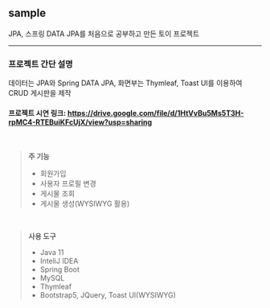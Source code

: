 sample
------------------------------------------------------------------------------
JPA, 스프링 DATA JPA를 처음으로 공부하고 만든 토이 프로젝트
- - - - - - - - - - - - - - - - - - - - - - - - - - - - - - - - - - - - 

### 프로젝트 간단 설명</br>
데이터는 JPA와 Spring DATA JPA, 화면부는 Thymleaf, Toast UI를 이용하여 CRUD 게시판을 제작</br>

#### 프로젝트 시연 링크: <https://drive.google.com/file/d/1HtVvBu5Ms5T3H-rpMC4-RTEBuiKFcUjX/view?usp=sharing>
</br>

>**주 기능**
>* 회원가입
>* 사용자 프로필 변경
>* 게시물 조회
>* 게시물 생성(WYSIWYG 활용)
>
<br/>

>**사용 도구**
>* Java 11
>* InteliJ IDEA
>* Spring Boot
>* MySQL
>* Thymleaf
>* Bootstrap5, JQuery, Toast UI(WYSIWYG)
>
<br/><br/>
